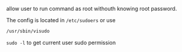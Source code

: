 allow user to run command as root withouth knowing root password.

The config is located in `/etc/sudoers` or use
```bash
/usr/sbin/visudo
```

`sudo -l` to get current user sudo permission